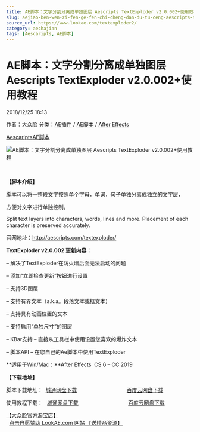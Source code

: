 ```yaml
---
title: AE脚本：文字分割分离成单独图层 Aescripts TextExploder v2.0.002+使用教程
slug: aejiao-ben-wen-zi-fen-ge-fen-chi-cheng-dan-du-tu-ceng-aescripts-textexploder-v2-0-002-shi-yong-jiao-cheng
source_url: https://www.lookae.com/textexploder2/
category: aechajian
tags: [Aescaripts, AE脚本]
---
```

# AE脚本：文字分割分离成单独图层 Aescripts TextExploder v2.0.002+使用教程

2018/12/25 18:13

作者：大众脸
分类：[AE插件](https://www.lookae.com/after-effects/aechajian/) / [AE脚本](https://www.lookae.com/after-effects/aescripts/) / [After Effects](https://www.lookae.com/after-effects/)

[Aescaripts](https://www.lookae.com/tag/aescaripts/)[AE脚本](https://www.lookae.com/tag/ae%e8%84%9a%e6%9c%ac/)

![AE脚本：文字分割分离成单独图层 Aescripts TextExploder v2.0.002+使用教程](https://www.lookae.com/wp-content/uploads/2019/09/Text-Exploder.jpg "AE脚本：文字分割分离成单独图层 Aescripts TextExploder v2.0.002+使用教程-LookAE.com")

[﻿](https://cloud.video.taobao.com//play/u/705956171/p/1/e/6/t/1/50027194666.mp4)

**【脚本介绍】**

脚本可以将一整段文字按照单个字母，单词，句子单独分离成独立的文字层，

方便对文字进行单独控制。

Split text layers into characters, words, lines and more. Placement of each character is preserved accurately.

官网地址：http://aescripts.com/textexploder/

**TextExploder v2.0.002 更新内容：**

– 解决了TextExploder在防火墙后面无法启动的问题

– 添加“立即检查更新”按钮进行设置

– 支持3D图层

– 支持有界文本（a.k.a。段落文本或框文本）

– 支持具有动画位置的文本

– 支持启用“单独尺寸”的图层

– KBar支持 – 直接从工具栏中使用设置您喜欢的爆炸文本

– 脚本API – 在您自己的Ae脚本中使用TextExploder

**适用于Win/Mac：**After Effects  CS 6 – CC 2019

**【下载地址】**

脚本下载地址：  [城通网盘下载](https://lookae.ctfile.com/fs/680462-327475888)                                  [百度云网盘下载](https://pan.baidu.com/s/1EuOXw82Om_eJpyR5-DavuA)

使用教程下载：   [城通网盘下载](https://www.pipipan.com/fs/680462-220389175)                                  [百度云网盘下载](https://pan.baidu.com/s/1miMJgOK)

[【大众脸官方淘宝店】](https://lookae.taobao.com/)                [点击自愿赞助 LookAE.com 网站 【送精品资源】](https://www.lookae.com/sponsor/)
